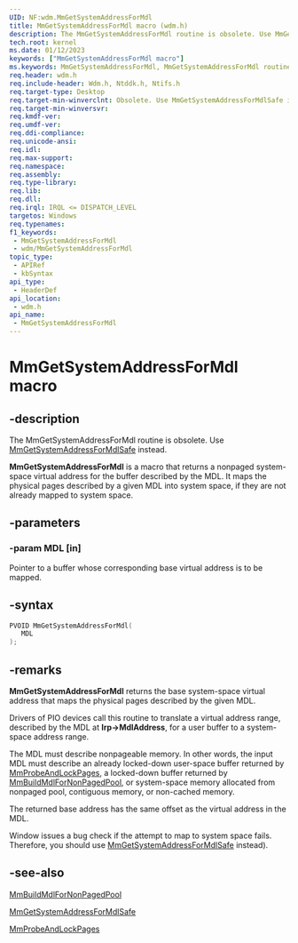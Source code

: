 ```yaml
---
UID: NF:wdm.MmGetSystemAddressForMdl
title: MmGetSystemAddressForMdl macro (wdm.h)
description: The MmGetSystemAddressForMdl routine is obsolete. Use MmGetSystemAddressForMdlSafe instead.
tech.root: kernel
ms.date: 01/12/2023
keywords: ["MmGetSystemAddressForMdl macro"]
ms.keywords: MmGetSystemAddressForMdl, MmGetSystemAddressForMdl routine [Kernel-Mode Driver Architecture], k106_fc92914d-81c3-4ae9-a12d-86003d55bb4d.xml, kernel.mmgetsystemaddressformdl, wdm/MmGetSystemAddressForMdl
req.header: wdm.h
req.include-header: Wdm.h, Ntddk.h, Ntifs.h
req.target-type: Desktop
req.target-min-winverclnt: Obsolete. Use MmGetSystemAddressForMdlSafe instead.
req.target-min-winversvr: 
req.kmdf-ver: 
req.umdf-ver: 
req.ddi-compliance: 
req.unicode-ansi: 
req.idl: 
req.max-support: 
req.namespace: 
req.assembly: 
req.type-library: 
req.lib: 
req.dll: 
req.irql: IRQL <= DISPATCH_LEVEL
targetos: Windows
req.typenames: 
f1_keywords:
 - MmGetSystemAddressForMdl
 - wdm/MmGetSystemAddressForMdl
topic_type:
 - APIRef
 - kbSyntax
api_type:
 - HeaderDef
api_location:
 - wdm.h
api_name:
 - MmGetSystemAddressForMdl
---
```


# MmGetSystemAddressForMdl macro

## -description

The MmGetSystemAddressForMdl routine is obsolete. Use [MmGetSystemAddressForMdlSafe](/windows-hardware/drivers/ddi/wdm/nf-wdm-mmgetsystemaddressformdlsafe) instead.

**MmGetSystemAddressForMdl** is a macro that returns a nonpaged system-space virtual address for the buffer described by the MDL. It maps the physical pages described by a given MDL into system space, if they are not already mapped to system space.

## -parameters

### -param MDL [in]

Pointer to a buffer whose corresponding base virtual address is to be mapped.

## -syntax

```cpp
PVOID MmGetSystemAddressForMdl(
   MDL
);
```

## -remarks

**MmGetSystemAddressForMdl** returns the base system-space virtual address that maps the physical pages described by the given MDL.

Drivers of PIO devices call this routine to translate a virtual address range, described by the MDL at **Irp->MdlAddress**, for a user buffer to a system-space address range.

The MDL must describe nonpageable memory. In other words, the input MDL must describe an already locked-down user-space buffer returned by [MmProbeAndLockPages](/windows-hardware/drivers/ddi/wdm/nf-wdm-mmprobeandlockpages), a locked-down buffer returned by [MmBuildMdlForNonPagedPool](/windows-hardware/drivers/ddi/wdm/nf-wdm-mmbuildmdlfornonpagedpool), or system-space memory allocated from nonpaged pool, contiguous memory, or non-cached memory.

The returned base address has the same offset as the virtual address in the MDL.

Window issues a bug check if the attempt to map to system space fails. Therefore, you should use [MmGetSystemAddressForMdlSafe](/windows-hardware/drivers/ddi/wdm/nf-wdm-mmgetsystemaddressformdlsafe) instead).

## -see-also

[MmBuildMdlForNonPagedPool](/windows-hardware/drivers/ddi/wdm/nf-wdm-mmbuildmdlfornonpagedpool)

[MmGetSystemAddressForMdlSafe](/windows-hardware/drivers/ddi/wdm/nf-wdm-mmgetsystemaddressformdlsafe)

[MmProbeAndLockPages](/windows-hardware/drivers/ddi/wdm/nf-wdm-mmprobeandlockpages)
